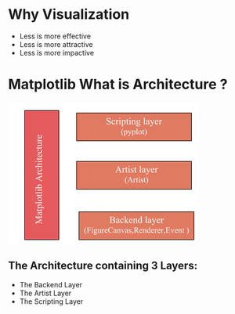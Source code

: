 # Why Visualization
- Less is more effective 
- Less is more attractive
- Less is more impactive


# Matplotlib What is Architecture ?

![](PICS/MatplotlibArch.png)

## The Architecture containing 3 Layers:
- The Backend Layer
- The Artist Layer
- The Scripting Layer